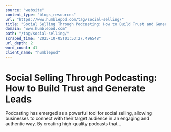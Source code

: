 ```yaml
---
source: "website"
content_type: "blogs_resources"
url: "https://www.humblepod.com/tag/social-selling/"
title: "Social Selling Through Podcasting: How to Build Trust and Generate Leads"
domain: "www.humblepod.com"
path: "/tag/social-selling/"
scraped_time: "2025-10-05T01:53:27.496548"
url_depth: 2
word_count: 41
client_name: "humblepod"
---
```


# Social Selling Through Podcasting: How to Build Trust and Generate Leads

Podcasting has emerged as a powerful tool for social selling, allowing businesses to connect with their target audience in an engaging and authentic way. By creating high-quality podcasts that...